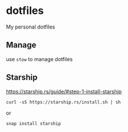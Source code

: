 # dotfiles
My personal dotfiles

## Manage
use `stow` to manage dotfiles

## Starship
<https://starship.rs/guide/#step-1-install-starship>
```
curl -sS https://starship.rs/install.sh | sh
```
or
```
snap install starship
```
